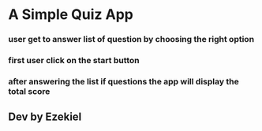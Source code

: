 # A Simple Quiz App 

### user get to answer list of question by choosing the right option
### first user click on the start button
### after answering the list if questions the app will display the total score

## Dev by Ezekiel
